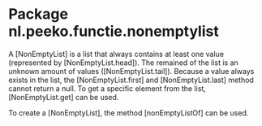# Package nl.peeko.functie.nonemptylist

A [NonEmptyList] is a list that always contains at least one value
(represented by [NonEmptyList.head]). The remained of the list is an unknown
amount of values ([NonEmptyList.tail]). Because a value always exists in the
list, the [NonEmptyList.first] and [NonEmptyList.last] method cannot return a
null. To get a specific element from the list, [NonEmptyList.get] can be used.

To create a [NonEmptyList], the method [nonEmptyListOf] can be used.